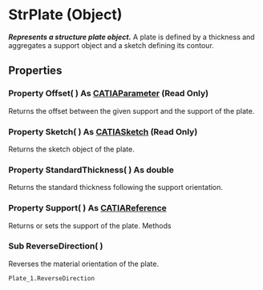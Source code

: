 # StrPlate (Object)

**_Represents a structure plate object._**
A plate is defined by a thickness and aggregates a support object and a sketch defining its contour.

## Properties

### Property **Offset**( ) As [CATIAParameter](../KnowledgeInterfaces/interface_Parameter_17963.md) (Read Only)

Returns the offset between the given support and the support of the plate.  
### Property **Sketch**( ) As [CATIASketch](../SketcherInterfaces/interface_Sketch_8026.md) (Read Only)

Returns the sketch object of the plate.  
### Property **StandardThickness**( ) As double

Returns the standard thickness following the support orientation.  
### Property **Support**( ) As [CATIAReference](../InfInterfaces/interface_Reference_17481.md)

Returns or sets the support of the plate.  Methods

### Sub **ReverseDirection**( )

Reverses the material orientation of the plate.

```VBScript
Plate_1.ReverseDirection

```
